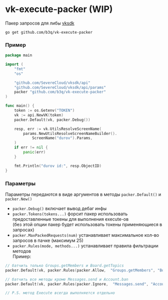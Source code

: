 # vk-execute-packer (WIP)

Пакер запросов для либы [vksdk](https://github.com/SevereCloud/vksdk)

```
go get github.com/b3q/vk-execute-packer
```

### Пример
```go
package main

import (
	"fmt"
	"os"

	"github.com/SevereCloud/vksdk/api"
	"github.com/SevereCloud/vksdk/api/params"
	packer "github.com/b3q/vk-execute-packer"
)

func main() {
	token := os.Getenv("TOKEN")
	vk := api.NewVK(token)
	packer.Default(vk, packer.Debug())

	resp, err := vk.UtilsResolveScreenName(
		params.NewUtilsResolveScreenNameBuilder().
			ScreenName("durov").Params,
	)
	if err != nil {
		panic(err)
	}

	fmt.Println("durov id:", resp.ObjectID)
}
```

### Параметры
Параметры передаются в виде аргументов в методы `packer.Default()` и `packer.New()`
 - `packer.Debug()` включает вывод дебаг инфы
 - `packer.Tokens(tokens...)` форсит пакер использовать предоставленные токены для выполнения execute-ов\
 (без этой опции пакер будет использовать токены применяющиеся в запросах)
 - `packer.MaxPackedRequests(num)` устанавливает максимальное кол-во запросов в пачке (максимум 25)
 - `packer.Rules(mode, methods...)` устанавливает правила фильтрации методов\
 Пример:
 ```go
// батчить только Groups.getMembers и Board.getTopics
packer.Default(vk, packer.Rules(packer.Allow,  "Groups.getMembers", "Board.getTopics"))

// батчить все методы кроме Messages.send и Account.ban
packer.Default(vk, packer.Rules(packer.Ignore,  "Messages.send", "Account.ban"))

// P.S. метод Execute всегда выполняется отдельно
 ```